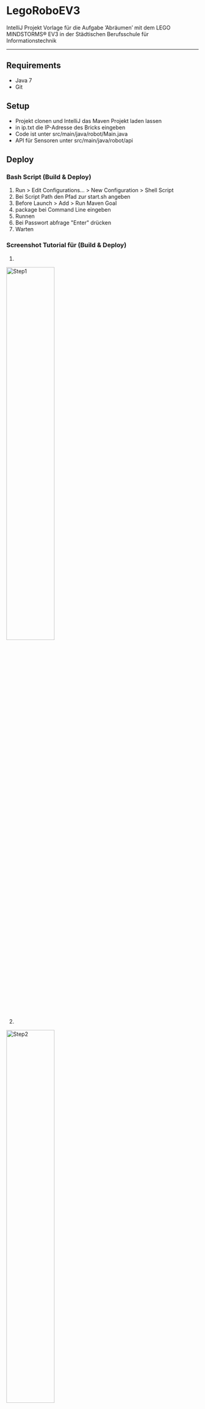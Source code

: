 # LegoRoboEV3
IntelliJ Projekt Vorlage für die Aufgabe ’Abräumen’ mit dem LEGO MINDSTORMS® EV3 in der Städtischen Berufsschule für Informationstechnik
- - -

## Requirements
- Java 7
- Git

## Setup
- Projekt clonen und IntelliJ das Maven Projekt laden lassen
- in ip.txt die IP-Adresse des Bricks eingeben
- Code ist unter src/main/java/robot/Main.java
- API für Sensoren unter src/main/java/robot/api

## Deploy

### Bash Script (Build & Deploy)
1. Run > Edit Configurations... > New Configuration > Shell Script
2. Bei Script Path den Pfad zur start.sh angeben
3. Before Launch > Add > Run Maven Goal
4. package bei Command Line eingeben
5. Runnen
6. Bei Passwort abfrage "Enter" drücken
7. Warten


### Screenshot Tutorial für (Build & Deploy)
1.
<img height="50%" width="50%" alt="Step1" src="https://raw.githubusercontent.com/LeoTuet/LegoRoboEV3/main/assets/images/1.png">

2.
<img height="50%" width="50%" alt="Step2" src="https://raw.githubusercontent.com/LeoTuet/LegoRoboEV3/main/assets/images/2.png">

3.
<img height="50%" width="50%" alt="Step3" src="https://raw.githubusercontent.com/LeoTuet/LegoRoboEV3/main/assets/images/3.png">

4.

<img height="50%" width="50%" alt="Step4" src="https://raw.githubusercontent.com/LeoTuet/LegoRoboEV3/main/assets/images/4.png">

5.
<img height="50%" width="50%" alt="Step5" src="https://raw.githubusercontent.com/LeoTuet/LegoRoboEV3/main/assets/images/5.png">